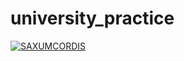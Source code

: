 # university_practice

[![SAXUMCORDIS](https://circleci.com/gh/saxumcordis/university_practice.svg?style=svg)](no.xyz)

